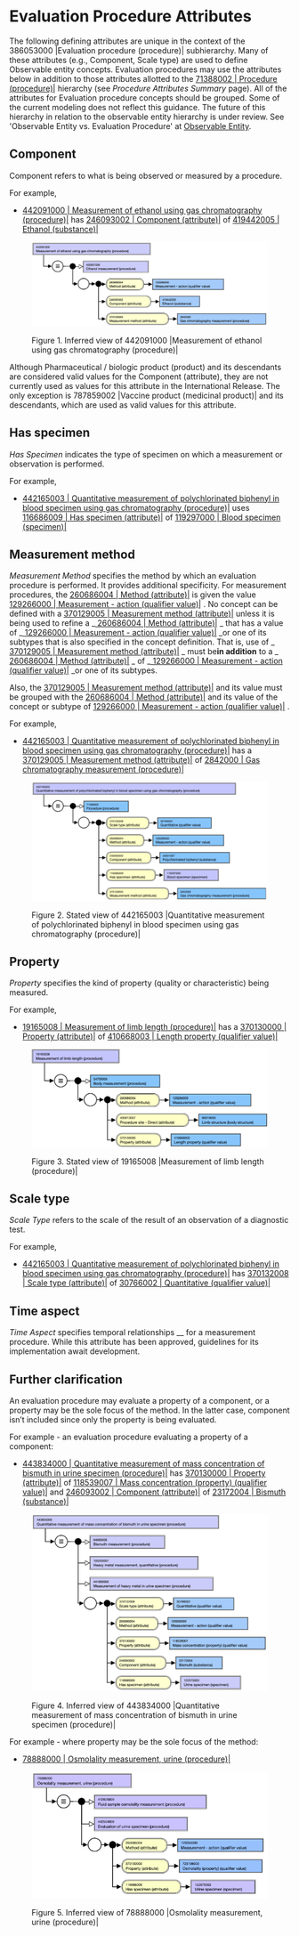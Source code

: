 # Evaluation Procedure Attributes

The following defining attributes are unique in the context of the 386053000 |Evaluation procedure (procedure)| subhierarchy. Many of these attributes (e.g., Component, Scale type) are used to define Observable entity concepts. Evaluation procedures may use the attributes below in addition to those attributes allotted to the [ 71388002 | Procedure (procedure)|](http://snomed.info/id/71388002 "71388002 | Procedure \(procedure\) |") hierarchy (see  _Procedure Attributes Summary_ page). All of the attributes for Evaluation procedure concepts should be grouped. Some of the current modeling does not reflect this guidance. The future of this hierarchy in relation to the observable entity hierarchy is under review. See 'Observable Entity vs. Evaluation Procedure' at [Observable Entity](Observable-Entity_174690597.html).

## Component

Component refers to what is being observed or measured by a procedure.

For example,

  * [ 442091000 | Measurement of ethanol using gas chromatography (procedure)|](http://snomed.info/id/442091000 "442091000 | Measurement of ethanol using gas chromatography \(procedure\) |") has [ 246093002 | Component (attribute)|](http://snomed.info/id/246093002 "246093002 | Component \(attribute\) |") of [ 419442005 | Ethanol (substance)|](http://snomed.info/id/419442005 "419442005 | Ethanol \(substance\) |")

<figure><img src="images/250545868.png" alt="" title=""><figcaption><p>Figure 1. Inferred view of 442091000 |Measurement of ethanol using gas chromatography (procedure)|</p></figcaption></figure>

  

Although Pharmaceutical / biologic product (product) and its descendants are considered valid values for the Component (attribute), they are not currently used as values for this attribute in the International Release. The only exception is 787859002 |Vaccine product (medicinal product)| and its descendants, which are used as valid values for this attribute.

## Has specimen

 _Has Specimen_ indicates the type of specimen on which a measurement or observation is performed.

For example,

  * [ 442165003 | Quantitative measurement of polychlorinated biphenyl in blood specimen using gas chromatography (procedure)|](http://snomed.info/id/442165003 "442165003 | Quantitative measurement of polychlorinated biphenyl in blood specimen using gas chromatography \(procedure\) |") uses [ 116686009 | Has specimen (attribute)|](http://snomed.info/id/116686009 "116686009 | Has specimen \(attribute\) |") of [ 119297000 | Blood specimen (specimen)|](http://snomed.info/id/119297000 "119297000 | Blood specimen \(specimen\) |")

## Measurement method

 _Measurement Method_ specifies the method by which an evaluation procedure is performed. It provides additional specificity. For measurement procedures, the [ 260686004 | Method (attribute)|](http://snomed.info/id/260686004 "260686004 | Method \(attribute\) |") is given the value [ 129266000 | Measurement - action (qualifier value)|](http://snomed.info/id/129266000 "129266000 | Measurement - action \(qualifier value\) |") . No concept can be defined with a [ 370129005 | Measurement method (attribute)|](http://snomed.info/id/370129005 "370129005 | Measurement method \(attribute\) |") unless it is being used to refine a  _[ 260686004 | Method (attribute)|](http://snomed.info/id/260686004 "260686004 | Method \(attribute\) |") _ that has a value of  _[ 129266000 | Measurement - action (qualifier value)|](http://snomed.info/id/129266000 "129266000 | Measurement - action \(qualifier value\) |") _or one of its subtypes that is also specified in the concept definition. That is, use of  _[ 370129005 | Measurement method (attribute)|](http://snomed.info/id/370129005 "370129005 | Measurement method \(attribute\) |") _ must be**in addition** to a  _[ 260686004 | Method (attribute)|](http://snomed.info/id/260686004 "260686004 | Method \(attribute\) |") _ of  _[ 129266000 | Measurement - action (qualifier value)|](http://snomed.info/id/129266000 "129266000 | Measurement - action \(qualifier value\) |") _or one of its subtypes. 

Also, the [ 370129005 | Measurement method (attribute)|](http://snomed.info/id/370129005 "370129005 | Measurement method \(attribute\) |") and its value must be grouped with the [ 260686004 | Method (attribute)|](http://snomed.info/id/260686004 "260686004 | Method \(attribute\) |") and its value of the concept or subtype of [ 129266000 | Measurement - action (qualifier value)|](http://snomed.info/id/129266000 "129266000 | Measurement - action \(qualifier value\) |") .

For example,

  * [ 442165003 | Quantitative measurement of polychlorinated biphenyl in blood specimen using gas chromatography (procedure)|](http://snomed.info/id/442165003 "442165003 | Quantitative measurement of polychlorinated biphenyl in blood specimen using gas chromatography \(procedure\) |") has a [ 370129005 | Measurement method (attribute)|](http://snomed.info/id/370129005 "370129005 | Measurement method \(attribute\) |") of [ 2842000 | Gas chromatography measurement (procedure)|](http://snomed.info/id/2842000 "2842000 | Gas chromatography measurement \(procedure\) |")

<figure><img src="images/250545866.png" alt="" title=""><figcaption><p>Figure 2. Stated view of 442165003 |Quantitative measurement of polychlorinated biphenyl in blood specimen using gas chromatography (procedure)|</p></figcaption></figure>

## Property

 _Property_ specifies the kind of property (quality or characteristic) being measured.

For example,

  * [ 19165008 | Measurement of limb length (procedure)|](http://snomed.info/id/19165008 "19165008 | Measurement of limb length \(procedure\) |") has a [ 370130000 | Property (attribute)|](http://snomed.info/id/370130000 "370130000 | Property \(attribute\) |") of [ 410668003 | Length property (qualifier value)|](http://snomed.info/id/410668003 "410668003 | Length property \(qualifier value\) |")

<figure><img src="images/250545865.png" alt="" title=""><figcaption><p>Figure 3. Stated view of 19165008 |Measurement of limb length (procedure)|</p></figcaption></figure>

## Scale type

 _Scale Type_ refers to the scale of the result of an observation of a diagnostic test.

For example,

  * [ 442165003 | Quantitative measurement of polychlorinated biphenyl in blood specimen using gas chromatography (procedure)|](http://snomed.info/id/442165003 "442165003 | Quantitative measurement of polychlorinated biphenyl in blood specimen using gas chromatography \(procedure\) |") has [ 370132008 | Scale type (attribute)|](http://snomed.info/id/370132008 "370132008 | Scale type \(attribute\) |") of [ 30766002 | Quantitative (qualifier value)|](http://snomed.info/id/30766002 "30766002 | Quantitative \(qualifier value\) |")

## Time aspect

 _Time Aspect_ specifies temporal relationships __ for a measurement procedure. While this attribute has been approved, guidelines for its implementation await development.

  

## Further clarification

An evaluation procedure may evaluate a property of a component, or a property may be the sole focus of the method. In the latter case, component isn’t included since only the property is being evaluated.

For example - an evaluation procedure evaluating a property of a component:

  * [ 443834000 | Quantitative measurement of mass concentration of bismuth in urine specimen (procedure)|](http://snomed.info/id/443834000 "443834000 | Quantitative measurement of mass concentration of bismuth in urine specimen \(procedure\) |") has [ 370130000 | Property (attribute)|](http://snomed.info/id/370130000 "370130000 | Property \(attribute\) |") of [ 118539007 | Mass concentration (property) (qualifier value)|](http://snomed.info/id/118539007 "118539007 | Mass concentration \(property\) \(qualifier value\) |") and [ 246093002 | Component (attribute)|](http://snomed.info/id/246093002 "246093002 | Component \(attribute\) |") of [ 23172004 | Bismuth (substance)|](http://snomed.info/id/23172004 "23172004 | Bismuth \(substance\) |")

<figure><img src="images/250545867.png" alt="" title=""><figcaption><p>Figure 4. Inferred view of 443834000 |Quantitative measurement of mass concentration of bismuth in urine specimen (procedure)|</p></figcaption></figure>

  

  

For example - where property may be the sole focus of the method:  

  * [ 78888000 | Osmolality measurement, urine (procedure)|](http://snomed.info/id/78888000 "78888000 | Osmolality measurement, urine \(procedure\) |")

<figure><img src="images/174691353.png" alt="" title=""><figcaption><p>Figure 5. Inferred view of 78888000 |Osmolality measurement, urine (procedure)|</p></figcaption></figure>

  

